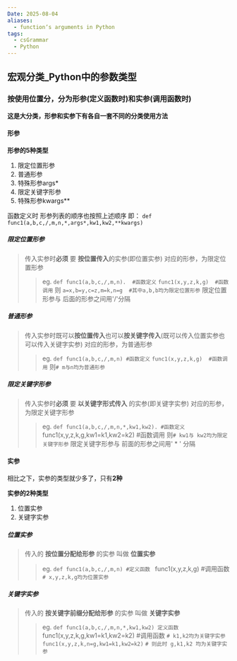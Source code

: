 ```yaml
---
Date: 2025-08-04
aliases:
  - function‘s arguments in Python
tags:
  - csGrammar
  - Python
---
```


## 宏观分类_Python中的参数类型

### 按使用位置分，分为形参(定义函数时)和实参(调用函数时)
**这是大分类，形参和实参下有各自一套不同的分类使用方法**

#### 形参

**形参的5种类型**
1. 限定位置形参
2. 普通形参
3. 特殊形参args*
4. 限定关键字形参
5. 特殊形参kwargs**

函数定义时 形参列表的顺序也按照上述顺序
即： `def func1(a,b,c,/,m,n,*,args*,kw1,kw2,**kwargs)`


##### 限定位置形参
> 传入实参时**必须** 要 **按位置传入**的实参(即位置实参) 对应的形参，为限定位置形参
> >eg.   `def func1(a,b,c,/,m,n).  #函数定义`
> >     `func1(x,y,z,k,g)  #函数调用`
> >	则 `a=x,b=y,c=z,m=k,n=g  #其中a,b,b均为限定位置形参`
> 限定位置形参与 后面的形参之间用'/'分隔

##### 普通形参
>传入实参时既可以**按位置传入**也可以**按关键字传入**(既可以传入位置实参也可以传入关键字实参) 对应的形参，为普通形参
>>eg. `def func1(a,b,c,/,m,n) #函数定义`
>>	`func1(x,y,z,k,g)  #函数调用`
>>	则`# m与n均为普通形参`

##### 限定关键字形参
>传入实参时**必须** 要 **以关键字形式传入** 的实参(即关键字实参) 对应的形参，为限定关键字形参
>> eg. `def func1(a,b,c,/,m,n,*,kw1,kw2). #函数定义
>>      `func1(x,y,z,k,g,kw1=k1,kw2=k2) #函数调用
>>      则`# kw1与 kw2均为限定关键字形参`
>限定关键字形参与 前面的形参之间用' *  '     分隔



#### 实参

相比之下，实参的类型就少多了，只有**2种**

**实参的2种类型**
1. 位置实参
2. 关键字实参

##### 位置实参
>传入的 **按位置分配给形参** 的实参 叫做 **位置实参**
>>eg. `def func1(a,b,c,/,m,n) #定义函数
>>    ` func1(x,y,z,k,g) #调用函数
>>    `# x,y,z,k,g均为位置实参`

##### 关键字实参
>传入的 **按关键字前缀分配给形参** 的实参 叫做 **关键字实参**
>> eg. `def func1(a,b,c,/,m,n,*,kw1,kw2) 定义函数
>>    `func1(x,y,z,k,g,kw1=k1,kw2=k2) #调用函数 
>>    `# k1,k2均为关键字实参`
>>   `func1(x,y,z,k,n=g,kw1=k1,kw2=k2)`
>>    `# 则此时 g,k1,k2 均为关键字实参`

